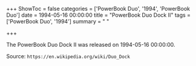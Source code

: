 +++
ShowToc = false
categories = ['PowerBook Duo', '1994', 'PowerBook Duo']
date = 1994-05-16 00:00:00
title = "PowerBook Duo Dock II"
tags = ['PowerBook Duo', '1994']
summary = " "

+++

The PowerBook Duo Dock II was released on 1994-05-16 00:00:00.

Source: `https://en.wikipedia.org/wiki/Duo_Dock`


